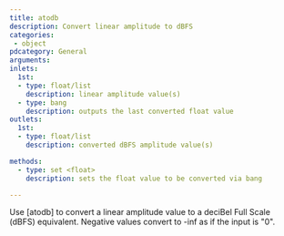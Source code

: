 ```yaml
---
title: atodb
description: Convert linear amplitude to dBFS
categories:
 - object
pdcategory: General
arguments:
inlets:
  1st:
  - type: float/list
    description: linear amplitude value(s)
  - type: bang
    description: outputs the last converted float value
outlets:
  1st:
  - type: float/list
    description: converted dBFS amplitude value(s)

methods:
  - type: set <float>
    description: sets the float value to be converted via bang

---
```


Use [atodb] to convert a linear amplitude value to a deciBel Full Scale (dBFS) equivalent. Negative values convert to -inf as if the input is "0".

